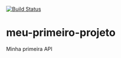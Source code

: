 [![Build Status](https://travis-ci.org/eliaslj/meu-primeiro-projeto.svg?branch=master)](https://travis-ci.org/eliaslj/meu-primeiro-projeto)

# meu-primeiro-projeto
Minha primeira API

